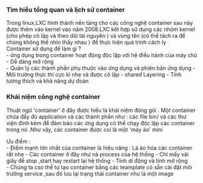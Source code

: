 ### Tìm hiểu tổng quan và lịch sử container
Trong linux,LXC hình thành nền tảng cho các công nghệ container sau này được thêm vào kernel vào năm 2008.LXC kết hợp sử dụng các nhóm kernel (cho phép cô lập và theo dõi tài nguyên ) và  vùng tên (có thể tách ra để chúng không thể nhìn thấy nhau ) để thực hiện quá trình cách ly   
Container sử dụng để làm gì ?  
    - ứng dụng trong container hoạt động độc lập với hệ điều hành của máy chủ  
    - Dễ dàng mở rộng   
    - Quản lý các thành phần phụ thuộc vào ứng dụng và phiên bản ứng dụng 
    - Môi trường thực thi cực kì nhẹ và được cô lập 
    - shared Layering 
    - Tính tương thích và khả năng dự đoán

### Khái niệm công nghệ container 
 Thuật ngữ 'container' ở đây được hiểu là khái niệm đóng gói . Một container chứa đầy đủ application và các thành phần như : các file bin/ và các thư viện đính kèm để đảm bảo các ứng dụng có thể chạy độc lập các container trong nó .Như vậy, các container được coi là một 'máy ảo' mini

 Ưu điểm :   
    - Điểm mạnh lớn nhất của container là hiệu năng : Là ảo hóa các container rất nhẹ 
    - Các container ở đây như nà process của hệ thống 
    - Chỉ mấy vài giây để stop ,start hay restart lại hệ thống 
    - Tính di động và tính mở rộng  
    - Chúng ta  cso thể tự tạo container bằng các teamplate có sẵn cài đặt môi trường service ,sau đó lưu lại trạng thái container như là một image 